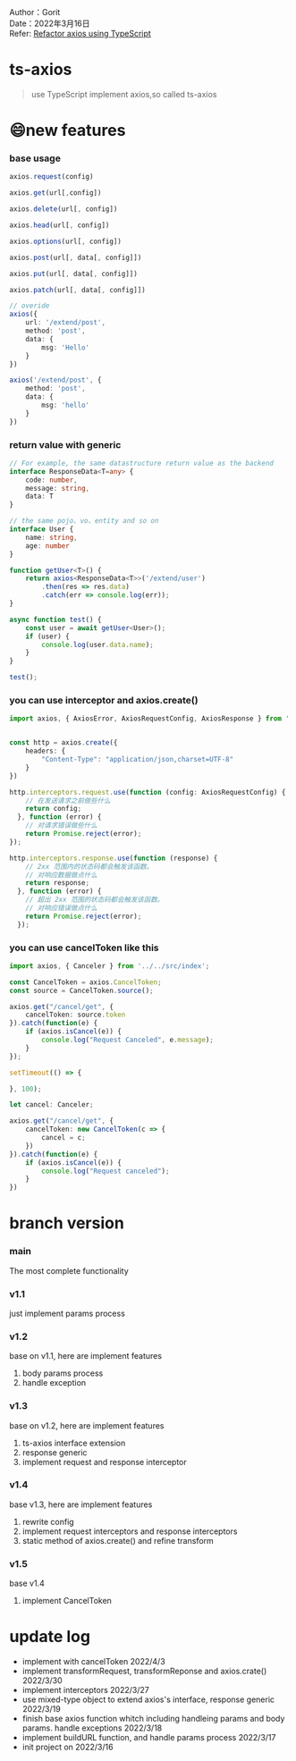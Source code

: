Author：Gorit   
Date：2022年3月16日    
Refer: [Refactor axios using TypeScript](https://coding.imooc.com/class/330.html)  

# ts-axios  
> use TypeScript implement axios,so called ts-axios  

# 😄new features   
### base usage  
```TypeScript
axios.request(config)

axios.get(url[,config])

axios.delete(url[, config])

axios.head(url[, config])

axios.options(url[, config])

axios.post(url[, data[, config]])

axios.put(url[, data[, config]])

axios.patch(url[, data[, config]])

// overide
axios({
    url: '/extend/post',
    method: 'post',
    data: {
        msg: 'Hello'
    }
})

axios('/extend/post', {
    method: 'post',
    data: {
        msg: 'hello'
    }
})
```
### return value with generic

```TypeScript  
// For example, the same datastructure return value as the backend
interface ResponseData<T=any> {
    code: number,
    message: string,
    data: T
}

// the same pojo、vo、entity and so on
interface User {
    name: string,
    age: number
}

function getUser<T>() {
    return axios<ResponseData<T>>('/extend/user')
        .then(res => res.data)
        .catch(err => console.log(err));
}

async function test() {
    const user = await getUser<User>();
    if (user) {
        console.log(user.data.name);    
    }
}

test();
```  

### you can use interceptor and axios.create()
```typescript
import axios, { AxiosError, AxiosRequestConfig, AxiosResponse } from '../../src/index';


const http = axios.create({
    headers: {
        "Content-Type": "application/json,charset=UTF-8"
    }
})

http.interceptors.request.use(function (config: AxiosRequestConfig) {
    // 在发送请求之前做些什么
    return config;
  }, function (error) {
    // 对请求错误做些什么
    return Promise.reject(error);
});

http.interceptors.response.use(function (response) {
    // 2xx 范围内的状态码都会触发该函数。
    // 对响应数据做点什么
    return response;
  }, function (error) {
    // 超出 2xx 范围的状态码都会触发该函数。
    // 对响应错误做点什么
    return Promise.reject(error);
  });
```

### you can use cancelToken like this
```typescript
import axios, { Canceler } from '../../src/index';

const CancelToken = axios.CancelToken;
const source = CancelToken.source();

axios.get("/cancel/get", {
    cancelToken: source.token
}).catch(function(e) {
    if (axios.isCancel(e)) {
        console.log("Request Canceled", e.message);
    }
});

setTimeout(() => {

}, 100);

let cancel: Canceler;

axios.get("/cancel/get", {
    cancelToken: new CancelToken(c => {
        cancel = c;
    })
}).catch(function(e) {
    if (axios.isCancel(e)) {
        console.log("Request canceled");
    }
})
```

# branch version  
### main   
The most complete functionality
### v1.1   
just implement params process
### v1.2  
base on v1.1, here are implement features  
1. body params process
2. handle exception
### v1.3  
base on v1.2, here are implement features
1. ts-axios interface extension
2. response generic
3. implement request and response interceptor

### v1.4
base v1.3, here are implement features
1. rewrite config
2. implement request interceptors and response interceptors
3. static method of axios.create() and refine transform

### v1.5
base v1.4
1. implement CancelToken

# update log  
- implement with cancelToken 2022/4/3
- implement transformRequest, transformReponse and axios.crate() 2022/3/30
- implement interceptors 2022/3/27
- use mixed-type object to extend axios's interface, response generic 2022/3/19
- finish base axios function whitch including handleing params and body params. handle exceptions 2022/3/18
- implement buildURL function, and handle params process 2022/3/17
- init project on 2022/3/16